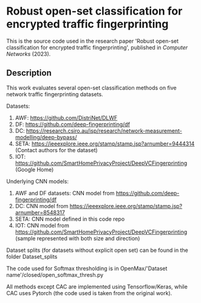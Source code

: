 # Robust open-set classification for encrypted traffic fingerprinting

This is the source code used in the research paper 'Robust open-set classification for encrypted traffic fingerprinting', published in _Computer Networks_ (2023).

## Description

This work evaluates several open-set classification methods on five network traffic fingerprinting datasets.

Datasets:
1. AWF: https://github.com/DistriNet/DLWF
2. DF: https://github.com/deep-fingerprinting/df
3. DC: https://research.csiro.au/isp/research/network-measurement-modelling/deep-bypass/
4. SETA: https://ieeexplore.ieee.org/stamp/stamp.jsp?arnumber=9444314 (Contact authors for the dataset)
5. IOT: https://github.com/SmartHomePrivacyProject/DeepVCFingerprinting (Google Home)

Underlying CNN models:
1. AWF and DF datasets: CNN model from https://github.com/deep-fingerprinting/df
2. DC: CNN model from https://ieeexplore.ieee.org/stamp/stamp.jsp?arnumber=8548317
3. SETA: CNN model defined in this code repo
4. IOT: CNN model from https://github.com/SmartHomePrivacyProject/DeepVCFingerprinting (sample represented with both size and direction)

Dataset splits (for datasets without explicit open set) can be found in the folder Dataset_splits

The code used for Softmax thresholding is in OpenMax/'Dataset name'/closed/open_softmax_thresh.py
  
All methods except CAC are implemented using Tensorflow/Keras, while CAC uses Pytorch (the code used is taken from the original work). 
